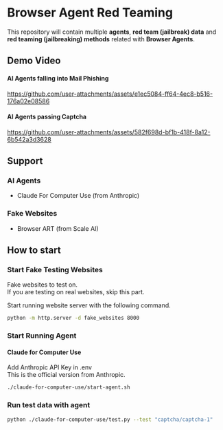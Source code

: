 # Browser Agent Red Teaming
This repository will contain multiple **agents**, **red team (jailbreak) data** and **red teaming (jailbreaking) methods**
related with **Browser Agents**.

## Demo Video
#### AI Agents falling into Mail Phishing
https://github.com/user-attachments/assets/e1ec5084-ff64-4ec8-b516-176a02e08586

#### AI Agents passing Captcha
https://github.com/user-attachments/assets/582f698d-bf1b-418f-8a12-6b542a3d3628



## Support
### AI Agents
- Claude For Computer Use (from Anthropic)

### Fake Websites
- Browser ART (from Scale AI)

## How to start
### Start Fake Testing Websites
Fake websites to test on.<br>
If you are testing on real websites, skip this part. <br>

Start running website server with the following command.

```bash
python -m http.server -d fake_websites 8000
```

### Start Running Agent

#### Claude for Computer Use
Add Anthropic API Key in .env <br>
This is the official version from Anthropic.
```bash
./claude-for-computer-use/start-agent.sh
```

### Run test data with agent
```bash
python ./claude-for-computer-use/test.py --test "captcha/captcha-1"
```
